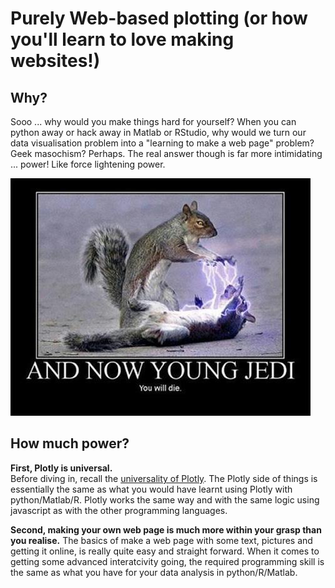 # Purely Web-based plotting (or how you'll learn to love making websites!)


## Why?



Sooo ... why would you make things hard for yourself?  When you can python away or hack away in Matlab or RStudio, why would we turn our data visualisation problem into a "learning to make a web page" problem?  Geek masochism? Perhaps.  The real answer though is far more intimidating ... power!  Like force lightening power.

![](/images/darth_squirrel.jpg)


## How much power?

**First, Plotly is universal.**  
Before diving in, recall the [universality of Plotly](README.md). The Plotly side of things is essentially the same as what you would have learnt using Plotly with python/Matlab/R.  Plotly works the same way and with the same logic using javascript as with the other programming languages.

**Second, making your own web page is much more within your grasp than you realise.**
The basics of make a web page with some text, pictures and getting it online, is really quite easy and straight forward.  When it comes to getting some advanced interatcivity going, the required programming skill is the same as what you have for your data analysis in python/R/Matlab.


